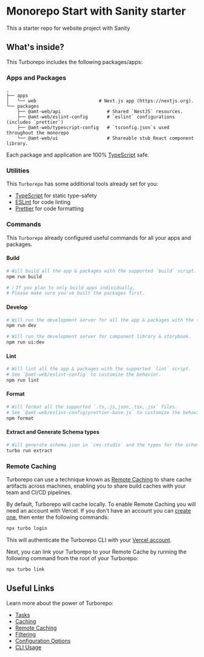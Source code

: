 # Monorepo Start with Sanity starter

This a starter repo for website project with Sanity

## What's inside?

This Turborepo includes the following packages/apps:

### Apps and Packages

    .
    ├── apps
    │   └── web                       # Next.js app (https://nextjs.org).
    └── packages
        ├── @amt-web/api                 # Shared `NestJS` resources.
        ├── @amt-web/eslint-config       # `eslint` configurations (includes `prettier`)
        ├── @amt-web/typescript-config   # `tsconfig.json`s used throughout the monorepo
        └── @amt-web/ui                  # Shareable stub React component library.

Each package and application are 100% [TypeScript](https://www.typescriptlang.org/) safe.

### Utilities

This `Turborepo` has some additional tools already set for you:

- [TypeScript](https://www.typescriptlang.org/) for static type-safety
- [ESLint](https://eslint.org/) for code linting
- [Prettier](https://prettier.io) for code formatting

### Commands

This `Turborepo` already configured useful commands for all your apps and packages.

#### Build

```bash
# Will build all the app & packages with the supported `build` script.
npm run build

# ℹ️ If you plan to only build apps individually,
# Please make sure you've built the packages first.
```

#### Develop

```bash
# Will run the development server for all the app & packages with the supported `dev` script.
npm run dev
```

```bash
# Will run the development server for component library & storybook.
npm run ui:dev
```

#### Lint

```bash
# Will lint all the app & packages with the supported `lint` script.
# See `@amt-web/eslint-config` to customize the behavior.
npm run lint
```

#### Format

```bash
# Will format all the supported `.ts,.js,json,.tsx,.jsx` files.
# See `@amt-web/eslint-config/prettier-base.js` to customize the behavior.
npm format
```

#### Extract and Generate Schema types

```bash
# Will generate schema.json in `cms-studio` and the types for the schema in `web/src/sanity/sanity.types`. The genereated types can then be used as prop type to the modules
turbo run extract
```

### Remote Caching

Turborepo can use a technique known as [Remote Caching](https://turbo.build/repo/docs/core-concepts/remote-caching) to share cache artifacts across machines, enabling you to share build caches with your team and CI/CD pipelines.

By default, Turborepo will cache locally. To enable Remote Caching you will need an account with Vercel. If you don't have an account you can [create one](https://vercel.com/signup), then enter the following commands:

```bash
npx turbo login
```

This will authenticate the Turborepo CLI with your [Vercel account](https://vercel.com/docs/concepts/personal-accounts/overview).

Next, you can link your Turborepo to your Remote Cache by running the following command from the root of your Turborepo:

```bash
npx turbo link
```

## Useful Links

Learn more about the power of Turborepo:

- [Tasks](https://turbo.build/repo/docs/core-concepts/monorepos/running-tasks)
- [Caching](https://turbo.build/repo/docs/core-concepts/caching)
- [Remote Caching](https://turbo.build/repo/docs/core-concepts/remote-caching)
- [Filtering](https://turbo.build/repo/docs/core-concepts/monorepos/filtering)
- [Configuration Options](https://turbo.build/repo/docs/reference/configuration)
- [CLI Usage](https://turbo.build/repo/docs/reference/command-line-reference)
